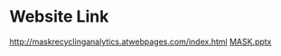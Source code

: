 # Website Link
http://maskrecyclinganalytics.atwebpages.com/index.html
[MASK.pptx](https://github.com/user-attachments/files/21022366/MASK.pptx)
